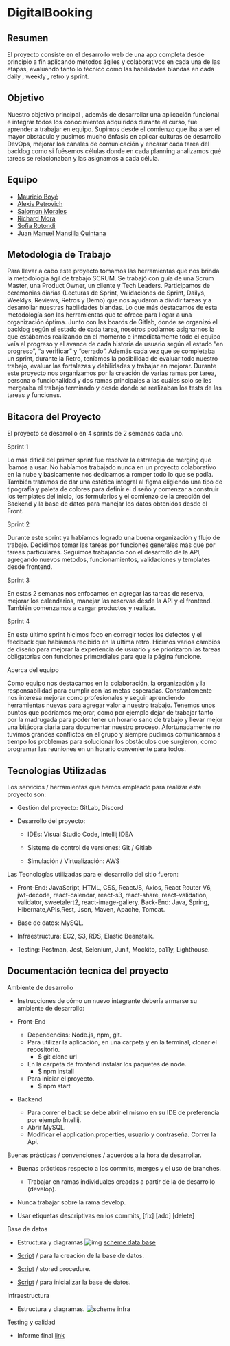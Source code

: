 # DigitalBooking

## Resumen

El proyecto consiste en el desarrollo web de una app completa desde principio a fin aplicando métodos ágiles y colaborativos en cada una de las etapas, evaluando tanto lo técnico como las habilidades blandas en cada daily , weekly , retro y sprint. 

## Objetivo

Nuestro objetivo principal , además de desarrollar una aplicación funcional e integrar todos los conocimientos adquiridos durante el curso, fue aprender a trabajar en equipo. Supimos desde el comienzo que iba a ser el mayor obstáculo y pusimos mucho énfasis en aplicar culturas de desarrollo DevOps, mejorar los canales de comunicación y encarar cada tarea del backlog como si fuésemos células donde en cada planning analizamos qué tareas se relacionaban y las asignamos a cada célula.

## Equipo

- [Mauricio Boyé](https://www.linkedin.com/in/mauricioboye/)
- [Alexis Petrovich](https://www.linkedin.com/in/alexis-petrovich/)
- [Salomon Morales](https://www.linkedin.com/in/salosmc/)
- [Richard Mora](https://www.linkedin.com/in/richard-mora/)
- [Sofia Rotondi](https://www.linkedin.com/in/sofia-rotondi/)
- [Juan Manuel Mansilla Quintana](https://www.linkedin.com/in/juanmans/)

## Metodologia de Trabajo

Para llevar a cabo este proyecto tomamos las herramientas que nos brinda la metodología ágil de trabajo SCRUM. Se trabajó con guía de una Scrum Master, una Product Owner, un cliente y Tech Leaders.
Participamos de ceremonias diarias (Lecturas de Sprint, Validaciones de Sprint, Dailys, Weeklys, Reviews, Retros y Demo) que nos ayudaron a dividir tareas y a desarrollar nuestras habilidades blandas.
Lo que más destacamos de esta metodología son las herramientas que te ofrece para llegar a una organización óptima. Junto con las boards de Gitlab, donde se organizó el backlog según el estado de cada tarea, nosotros podíamos asignarnos la que estábamos realizando en el momento e inmediatamente todo el equipo veía el progreso y el avance de cada historia de usuario según el estado “en progreso”, “a verificar” y “cerrado”.
Además cada vez que se completaba un sprint, durante la Retro, teníamos la posibilidad de evaluar todo nuestro trabajo, evaluar las fortalezas y debilidades y trabajar en mejorar.
Durante este proyecto nos organizamos por la creación de varias ramas por tarea, persona o funcionalidad y dos ramas principales  a las cuáles solo  se les mergeaba el trabajo terminado y desde donde se realizaban los tests de las tareas y funciones.

## Bitacora del Proyecto

El proyecto se desarrolló en 4 sprints de 2 semanas cada uno.

Sprint 1

Lo más difícil del primer sprint fue resolver la estrategia de merging que íbamos a usar. No habíamos trabajado nunca en un proyecto colaborativo en la nube y básicamente nos dedicamos a romper todo lo que se podía. También tratamos de dar una estética integral al figma eligiendo una tipo de tipografía y paleta de colores para definir el diseño y comenzar a construir los templates del inicio, los formularios  y el comienzo de la creación del Backend y la base de datos para manejar los datos obtenidos desde el Front.


Sprint 2

Durante este sprint ya habíamos logrado una buena organización y flujo de trabajo. Decidimos tomar las tareas por funciones generales más que por tareas particulares. Seguimos trabajando con el desarrollo de la API, agregando nuevos métodos, funcionamientos, validaciones y templates desde frontend.


Sprint 3

En estas 2 semanas nos enfocamos en agregar las tareas de reserva, mejorar los calendarios, manejar las reservas desde la API y el frontend. También comenzamos a cargar productos y realizar.

Sprint 4

En este último sprint hicimos foco en corregir todos los defectos y el feedback  que habíamos recibido en la última retro. Hicimos varios cambios de diseño para mejorar la experiencia de usuario y se priorizaron las tareas obligatorias con funciones primordiales para que la página funcione.

Acerca del equipo

Como equipo nos destacamos en la colaboración, la organización y la responsabilidad para cumplir con las metas esperadas. Constantemente nos interesa mejorar como profesionales y seguir aprendiendo herramientas nuevas para agregar valor a nuestro trabajo. 
Tenemos unos puntos que podríamos mejorar, como por ejemplo dejar de trabajar tanto por la madrugada para poder tener un horario sano de trabajo y llevar mejor una bitácora diaria para documentar nuestro proceso. 
Afortunadamente no tuvimos grandes conflictos en el grupo y siempre pudimos comunicarnos a tiempo los problemas para solucionar los obstáculos que surgieron, como programar las reuniones en un horario conveniente para todos.

## Tecnologias Utilizadas

Los servicios / herramientas que hemos empleado para realizar este proyecto son: 

- Gestión del proyecto: GitLab, Discord

- Desarrollo del proyecto:

  - IDEs: Visual Studio Code, Intellij IDEA

  - Sistema de control de versiones: Git / Gitlab

  - Simulación / Virtualización: AWS

Las Tecnologías utilizadas para el desarrollo del sitio fueron:

- Front-End: JavaScript, HTML, CSS, ReactJS, Axios, React Router V6, jwt-decode, react-calendar, react-s3, react-share, react-validation, validator, sweetalert2, react-image-gallery.
Back-End: Java, Spring, Hibernate,APIs,Rest, Json, Maven, Apache, Tomcat.

- Base de datos: MySQL.
- Infraestructura: EC2, S3, RDS, Elastic Beanstalk.
- Testing: Postman, Jest, Selenium, Junit, Mockito, pa11y, Lighthouse.

## Documentación tecnica del proyecto

Ambiente de desarrollo

- Instrucciones de cómo un nuevo integrante debería armarse su ambiente de desarrollo:

- Front-End
  - Dependencias: Node.js, npm, git.
  - Para utilizar la aplicación, en una carpeta y en la terminal, clonar el repositorio.
    - $ git clone url
  - En la carpeta de frontend instalar los paquetes de node.
    - $ npm install
  - Para iniciar el proyecto.
    - $ npm start

- Backend
  - Para correr el back se debe abrir el mismo en su IDE de preferencia por ejemplo Intellij.
  - Abrir MySQL.
  - Modificar el application.properties, usuario y contraseña.
Correr la Api.

Buenas prácticas / convenciones / acuerdos a la hora de desarrollar.

- Buenas prácticas respecto a los commits, merges y el uso de branches.

  - Trabajar en ramas individuales creadas a partir de la de desarrollo (develop).
- Nunca trabajar sobre la rama develop.
- Usar etiquetas descriptivas en los commits, [fix] [add] [delete]					

Base de datos
 - Estructura y diagramas 
![img](schemes/BDschemaDigitalBooking.png)
[scheme data base](https://drive.google.com/file/d/14Z_L9PhN-tn5p1UHNAYzbsORU-na1rqP/view?usp=sharing)

 - [Script](https://drive.google.com/file/d/17rO4wdlFsnzTl6GVahf4eKfGKHfBTdtO/view?usp=sharing) / para la creación de la base de datos.
 - [Script](https://drive.google.com/file/d/14Z_L9PhN-tn5p1UHNAYzbsORU-na1rqP/view?usp=sharing) / stored procedure.
 - [Script](https://drive.google.com/file/d/12WxDZISInZLHLHrHo83EwaalnxCjCpAU/view?usp=sharing) / para inicializar la base de datos.

Infraestructura
 - Estructura y diagramas.
 ![scheme infra](schemes/EsquemaInfraPI.png)

Testing y calidad
 - Informe final
 [link](https://docs.google.com/document/d/1YTbN01OT6iiCD8-htbY5LD-UbSTSrUgjqJsDaq58vFY/edit?usp=sharing)